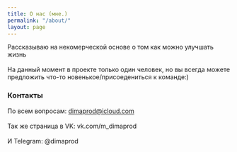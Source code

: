 ```yaml
---
title: О нас (мне.)
permalink: "/about/"
layout: page
---
```


Рассказываю на некомерческой основе о том как можно улучшать жизнь<br><br>
На данный момент в проекте только один человек, но вы всегда можете предложить что-то новенькое/присоедениться к команде:)

### Контакты

По всем вопросам: [dimaprod@icloud.com](mailto:dimaprod@icloud.com)<br><br>
Так же страница в VK: vk.com/m_dimaprod<br><br>
И Telegram: @dimaprod
